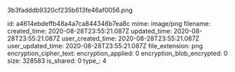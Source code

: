 3b3fadddb9320cf235b613fe46af0056.png

id: a4614ebdeffb48a4a7ca844346b7ea8c
mime: image/png
filename: 
created_time: 2020-08-28T23:55:21.087Z
updated_time: 2020-08-28T23:55:21.087Z
user_created_time: 2020-08-28T23:55:21.087Z
user_updated_time: 2020-08-28T23:55:21.087Z
file_extension: png
encryption_cipher_text: 
encryption_applied: 0
encryption_blob_encrypted: 0
size: 328583
is_shared: 0
type_: 4